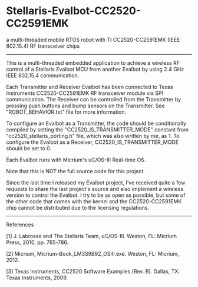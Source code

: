 Stellaris-Evalbot-CC2520-CC2591EMK
==================================

a multi-threaded mobile RTOS robot with TI CC2520-CC2591EMK (IEEE 802.15.4) RF transceiver chips

-----------------------------------------------------------------------------------------------------------------

This is a multi-threaded embedded application to achieve a wireless RF control of a Stellaris Evalbot MCU 
from another Evalbot by using 2.4 GHz IEEE 802.15.4 communication.

Each Transmitter and Receiver Evalbot has been connected to Texas Instruments CC2520-CC2591EMK RF transceiver module via SPI communication.
The Receiver can be controlled from the Transmitter by pressing push buttons and bump sensors on the Transmitter.
See "ROBOT_BEHAVIOR.txt" file for more information.
				
To configure an Evalbot as a Transmitter, the code should be conditionally compiled by setting the "CC2520_IS_TRANSMITTER_MODE"
constant from "cc2520_stellaris_porting.h" file, which was also written by me, as 1. To configure the Evalbot as a Receiver, 
CC2520_IS_TRANSMITTER_MODE should be set to 0.
	
Each Evalbot runs with Micrium's uC/OS-III Real-time OS.
				
Note that this is NOT the full source code for this project.

Since the last time I released my Evalbot project, I've received quite a few requests to share the last project's source and also 
implement a wireless version to control the Evalbot. I try to be as open as possible, but some of the other code that comes with 
the kernel and the CC2520-CC2591EMK chip cannot be distributed due to the licensing regulations. 

----------------------------------------------------------------------------------------------------------------------------------

References

[1] J. Labrosse and The Stellaris Team, uC/OS-III. Weston, FL: Micrium Press, 2010, pp. 765-786.

[2] Micrium, Micrium-Book_LM3S9B92_OSIII.exe. Weston, FL: Micrium, 2012.

[3] Texas Instruments, CC2520 Software Examples (Rev. B). Dallas, TX: Texas Instruments, 2009.
